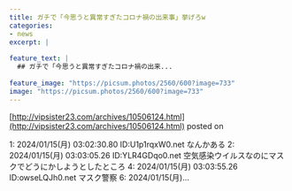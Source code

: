 ```yaml
---
title: ガチで「今思うと異常すぎたコロナ禍の出来事」挙げろw
categories:
- news
excerpt: |
  
feature_text: |
  ## ガチで「今思うと異常すぎたコロナ禍の出来...
  
feature_image: "https://picsum.photos/2560/600?image=733"
image: "https://picsum.photos/2560/600?image=733"
---
```


[http://vipsister23.com/archives/10506124.html](http://vipsister23.com/archives/10506124.html)
posted on 

<!--more-->

1: 2024/01/15(月) 03:02:30.80 ID:U1p1rqxW0.net なんかある 2: 2024/01/15(月) 03:03:05.26 ID:YLR4GDqo0.net 空気感染ウイルスなのにマスクでどうにかしようとしたところ 4: 2024/01/15(月) 03:03:55.26 ID:owseLQJh0.net マスク警察 6: 2024/01/15(月)...
